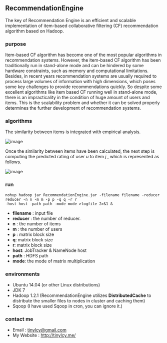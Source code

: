 ## RecommendationEngine

The key of Recommendation Engine is an efficient and scalable implementation of item-based collaborative filtering (CF) recommendation algorithm based on Hadoop.

### purpose

Item-based CF algorithm has become one of the most popular algorithms in recommendation systems. However, the item-based CF algorithm has been traditionally run in stand-alone mode and can be hindered by some hardware constraints, such as memory and computational limitations. Besides, in recent years recommendation systems are usually required to process large volumes of information with high dimensions, which poses some key challenges to provide recommendations quickly. So despite some excellent algorithms like item based CF running well in stand-alone mode, there is an impracticality in the condition of huge amount of users and items. This is the scalability problem and whether it can be solved properly determines the further development of recommendation systems.

### algorithms

The similarity between items is integrated with empirical analysis.

![image](https://github.com/tinylcy/RecommendationEngine/raw/master/data/img/similarity.png)

Once the similarity between items have been calculated, the next step is computing the predicted rating of user *u* to item *j* , which is represented as follows.

![image](https://github.com/tinylcy/RecommendationEngine/raw/master/data/img/prediction.png)

### run

```shell
nohup hadoop jar RecommendationEngine.jar -filename filename -reducer reducer -n n -m m -p p -q q -r r 
-host host -path path -mode mode >logfile 2>&1 &
```

* **filename** : input file
* **reducer** : the number of reducer.
* **n** : the number of items
* **m** : the number of users
* **p** : matrix block size
* **q**: matrix block size
* **r**: matrix block size
* **host**: JobTracker & NameNode host
* **path** : HDFS path
* **mode**: the mode of matrix multiplication

### environments

* Ubuntu 14.04 (or other Linux distributions)
* JDK 7
* Hadoop 1.2.1 (RecommendationEngine utilizes **DistributedCache** to distribute the smaller files to nodes in cluster and caching them)
* Sqoop (I have used Sqoop in cron, you can ignore it.)

### contact me

* Email : tinylcy@gmail.com
* My Website : http://tinylcy.me/  

